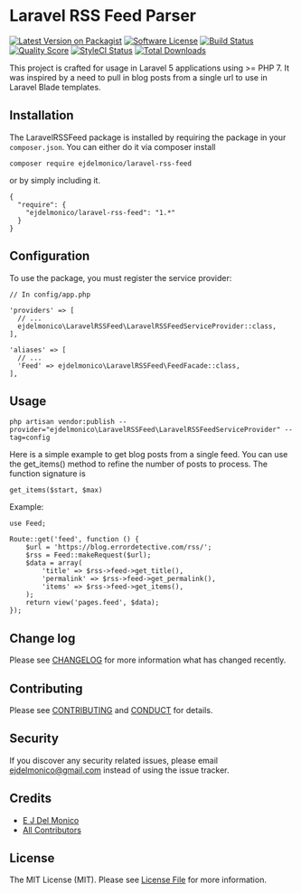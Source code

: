 # Laravel RSS Feed Parser

[![Latest Version on Packagist][ico-version]][link-packagist]
[![Software License][ico-license]](LICENSE.md)
[![Build Status][ico-travis]][link-travis]
[![Quality Score][ico-scrutinizer]][link-scrutinizer]
[![StyleCI Status][ico-styleci]][link-styleci]
[![Total Downloads][ico-downloads]][link-downloads]


This project is crafted for usage in Laravel 5 applications using >= PHP 7. It was inspired by a need to pull in blog posts from a single url to use in Laravel Blade templates.

## Installation

The LaravelRSSFeed package is installed by requiring the package in your `composer.json`. You can either do it via composer install
```
composer require ejdelmonico/laravel-rss-feed
```
or by simply including it.
```
{
  "require": {
    "ejdelmonico/laravel-rss-feed": "1.*"
  }
}
```

## Configuration

To use the package, you must register the service provider:
```
// In config/app.php

'providers' => [
  // ...
  ejdelmonico\LaravelRSSFeed\LaravelRSSFeedServiceProvider::class,
],

'aliases' => [
  // ...
  'Feed' => ejdelmonico\LaravelRSSFeed\FeedFacade::class,
],
```

## Usage

```
php artisan vendor:publish --provider="ejdelmonico\LaravelRSSFeed\LaravelRSSFeedServiceProvider" --tag=config
```
Here is a simple example to get blog posts from a single feed. You can use the get_items() method to refine the number of posts to process. The function signature is
```
get_items($start, $max)
```
Example:
```
use Feed;

Route::get('feed', function () {
    $url = 'https://blog.errordetective.com/rss/';
    $rss = Feed::makeRequest($url);
    $data = array(
        'title' => $rss->feed->get_title(),
        'permalink' => $rss->feed->get_permalink(),
        'items' => $rss->feed->get_items(),
    );
    return view('pages.feed', $data);
});
```

## Change log

Please see [CHANGELOG](CHANGELOG.md) for more information what has changed recently.

## Contributing

Please see [CONTRIBUTING](CONTRIBUTING.md) and [CONDUCT](CONDUCT.md) for details.

## Security

If you discover any security related issues, please email ejdelmonico@gmail.com instead of using the issue tracker.

## Credits

- [E J Del Monico][link-author]
- [All Contributors][link-contributors]

## License

The MIT License (MIT). Please see [License File](LICENSE.md) for more information.

[ico-version]: https://img.shields.io/packagist/v/ejdelmonico/laravel-rss-feed.svg?style=flat-square
[ico-license]: https://img.shields.io/badge/license-MIT-brightgreen.svg?style=flat-square
[ico-travis]: https://img.shields.io/travis/ejdelmonico/LaravelRSSFeed/master.svg?style=flat-square
[ico-scrutinizer]: https://img.shields.io/scrutinizer/g/ejdelmonico/LaravelRSSFeed.svg?style=flat-square
[ico-styleci]: https://styleci.io/repos/72316992/shield?style=flat
[ico-downloads]: https://img.shields.io/packagist/dt/ejdelmonico/laravel-rss-feed.svg?style=flat-square

[link-packagist]: https://packagist.org/packages/ejdelmonico/laravel-rss-feed
[link-travis]: https://travis-ci.org/ejdelmonico/LaravelRSSFeed
[link-scrutinizer]: https://scrutinizer-ci.com/g/ejdelmonico/LaravelRSSFeed/?branch=master
[link-styleci]: https://styleci.io/repos/72316992?style=flat
[link-downloads]: https://packagist.org/packages/ejdelmonico/laravel-rss-feed
[link-author]: https://github.com/ejdelmonico
[link-contributors]: ../../contributors
